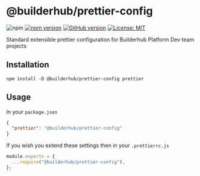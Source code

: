 # @builderhub/prettier-config

![npm](https://img.shields.io/npm/dw/@builderhub%2Fprettier-config) [![npm version](https://badge.fury.io/js/@builderhub%2Fprettier-config.svg)](https://badge.fury.io/js/@builderhub%2Fprettier-config) [![GitHub version](https://badge.fury.io/gh/builderhub%2Fpackages.svg)](https://badge.fury.io/gh/builderhub%2Fpackages) [![License: MIT](https://img.shields.io/badge/License-MIT-yellow.svg)](https://opensource.org/licenses/MIT)

Standard extensible prettier configuration for Builderhub Platform Dev team projects

## Installation

```
npm install -D @builderhub/prettier-config prettier
```

## Usage

In your `package.json`

```json
{
  "prettier": "@builderhub/prettier-config"
}
```

If you wish you extend these settings then in your `.prettierrc.js`

```js
module.exports = {
  ...require("@builderhub/prettier-config"),
};
```
